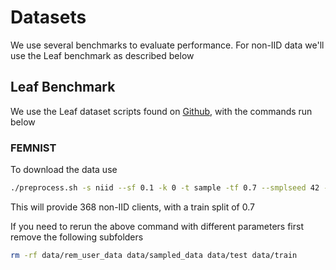 # Datasets

We use several benchmarks to evaluate performance. For non-IID data we'll use the Leaf benchmark as described below

## Leaf Benchmark

We use the Leaf dataset scripts found on [Github](https://github.com/TalwalkarLab/leaf), with the commands run below

### FEMNIST

To download the data use

```sh
./preprocess.sh -s niid --sf 0.1 -k 0 -t sample -tf 0.7 --smplseed 42 --spltseed 42
```

This will provide 368 non-IID clients, with a train split of 0.7

If you need to rerun the above command with different parameters first remove the following subfolders

```sh
rm -rf data/rem_user_data data/sampled_data data/test data/train
```
